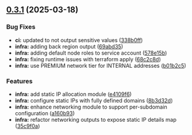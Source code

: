 ## [0.3.1](https://github.com/jolfr/data-project-example/compare/v0.3.0...v0.3.1) (2025-03-18)


### Bug Fixes

* **ci:** updated to not output sensitive values ([338b0ff](https://github.com/jolfr/data-project-example/commit/338b0ff29435face95e33a049d1c00a56b65b207))
* **infra:** adding back region output ([69abd35](https://github.com/jolfr/data-project-example/commit/69abd358a0948917634c35b2523c5a8d33b73f9f))
* **infra:** adding default node roles to service account ([578e15b](https://github.com/jolfr/data-project-example/commit/578e15b85ebaf3233307c7f11ec77c58ba8e9e2d))
* **infra:** fixing runtime issues with terraform apply ([68c2c8d](https://github.com/jolfr/data-project-example/commit/68c2c8da6919bfc335ff56a4f42229558bc301cc))
* **infra:** use PREMIUM network tier for INTERNAL addresses ([b01b2c5](https://github.com/jolfr/data-project-example/commit/b01b2c55dc48c632b1e55156550db7cb7da292a9))


### Features

* **infra:** add static IP allocation module ([e4109f6](https://github.com/jolfr/data-project-example/commit/e4109f62934407364c2925da444ee81085e2ec9e))
* **infra:** configure static IPs with fully defined domains ([8b3d32d](https://github.com/jolfr/data-project-example/commit/8b3d32d82c0c4e66871ddd384d906c585f3bc6db))
* **infra:** enhance networking module to support per-subdomain configuration ([a160b93](https://github.com/jolfr/data-project-example/commit/a160b933cee0add0dc050ab2985d0f7da03e53fc))
* **infra:** refactor networking outputs to expose static IP details map ([35c9f0a](https://github.com/jolfr/data-project-example/commit/35c9f0ab15139703e5bed0847ef5c60750e09eac))



